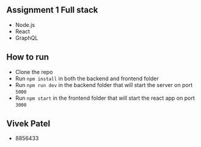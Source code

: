 ## Assignment 1 Full stack

-   Node.js
-   React
-   GraphQL

## How to run

-   Clone the repo
-   Run `npm install` in both the backend and frontend folder
-   Run `npm run dev` in the backend folder that will start the server on port `5000`
-   Run `npm start` in the frontend folder that will start the react app on port `3000`

## Vivek Patel

-   8856433
